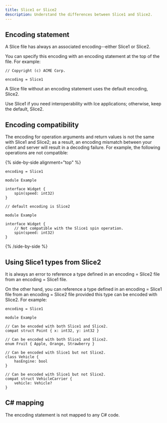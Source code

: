 ```yaml
---
title: Slice1 or Slice2
description: Understand the differences between Slice1 and Slice2.
---
```


## Encoding statement

A Slice file has always an associated encoding--either Slice1 or Slice2.

You can specify this encoding with an encoding statement at the top of the file. For example:
```slice
// Copyright (c) ACME Corp.

encoding = Slice1
```

A Slice file without an encoding statement uses the default encoding, Slice2.

Use Slice1 if you need interoperability with Ice applications; otherwise, keep the default, Slice2.

## Encoding compatibility

The encoding for operation arguments and return values is not the same with Slice1 and Slice2; as a result, an encoding
mismatch between your client and server will result in a decoding failure. For example, the following operations are not
compatible:

{% side-by-side alignment="top" %}
```slice
encoding = Slice1

module Example

interface Widget {
    spin(speed: int32)
}
```

```slice
// default encoding is Slice2

module Example

interface Widget {
    // Not compatible with the Slice1 spin operation.
    spin(speed: int32)
}
```
{% /side-by-side %}

## Using Slice1 types from Slice2

It is always an error to reference a type defined in an encoding = Slice2 file from an encoding = Slice1 file.

On the other hand, you can reference a type defined in an encoding = Slice1 file from an encoding = Slice2 file provided
this type can be encoded with Slice2. For example:

```slice
encoding = Slice1

module Example

// Can be encoded with both Slice1 and Slice2.
compat struct Point { x: int32, y: int32 }

// Can be encoded with both Slice1 and Slice2.
enum Fruit { Apple, Orange, Strawberry }

// Can be encoded with Slice1 but not Slice2.
class Vehicle {
    hasEngine: bool
}

// Can be encoded with Slice1 but not Slice2.
compat struct VehicleCarrier {
    vehicle: Vehicle?
}
```

## C# mapping

The encoding statement is not mapped to any C# code.
